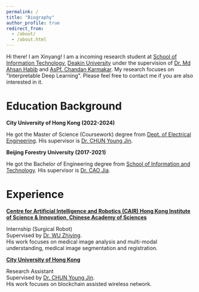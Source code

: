 ```yaml
---
permalink: /
title: "Biography"
author_profile: true
redirect_from: 
  - /about/
  - /about.html
---
```


Hi there! I am Xinyang! I am a incoming research student at [School of Information Technology](https://www.deakin.edu.au/faculty-of-science-engineering-and-built-environment/school-of-information-technology), [Deakin University](https://www.deakin.edu.au/) under the supervision of [Dr. Md Ahsan Habib](https://experts.deakin.edu.au/50940-md-ahsan-habib) and [AsPf. Chandan Karmakar](https://experts.deakin.edu.au/30131-chandan-karmakar). My research focuses on "Interpretable Deep Learning". Please feel free to contact me if you are also interested in it.

Education Background
======
**City University of Hong Kong (2022-2024)**  

He got the Master of Science (Coursework) degree from [Dept. of Electrical Engineering](https://www.ee.cityu.edu.hk/). His supervisor is [Dr. CHUN Young Jin](https://www.ee.cityu.edu.hk/~yjchun/).
  
**Beijing Forestry University (2017-2021)**  

He got the Bachelor of Engineering degree from [School of Information and Technology](https://it.bjfu.edu.cn/). His supervisor is [Dr. CAO Jia](https://it.bjfu.edu.cn/szdw/szgk/fjs/374692.html).


Experience
======
**[Centre for Artificial Intelligence and Robotics (CAIR) Hong Kong Institute of Science & Innovation, Chinese Academy of Sciences](https://www.cair-cas.org.hk/)**  

Internship (Surgical Robot)  
Supervised by [Dr. WU Zhiying](https://www.cair-cas.org.hk/article/27).  
His work focuses on medical image analysis and multi-modal understanding, medical image segmentation and registration.

**[City University of Hong Kong](www.cityu.edu.hk)**  

Research Assistant  
Supervised by [Dr. CHUN Young Jin](https://www.ee.cityu.edu.hk/~yjchun/).  
His work focuses on blockchain assisted wireless network.

